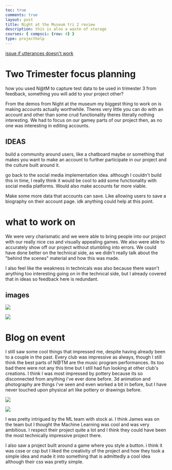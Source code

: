 ```yaml
---
toc: true
comments: true
layout: post
title: Night at the Museum tri 2 review
description: this is also a waste of storage
courses: { compsci: {row: 4} }
type: projecthelp
--- 
```


[issue if utterances doesn't work](https://github.com/Jyustin/JN-CSAblog/issues/4)
# Two Trimester focus planning

how you used N@tM to capture test data to be used in trimester 3
from feedback, something you will add to your project
other?

From the demos from Night at the museum my biggest thing to work on is making accounts actually worthwhile. Theres very little you can do with an account and other than some crud functionality theres literally nothing interesting. We had to focus on our gamey parts of our project then, as no one was interesting in editing accounts.

## IDEAS

build a community around users, like a chatboard maybe or something that makes you want to make an account to further participate in our project and the 
culture built around it. 

go back to the social media implementation idea. although I couldn't build this in time, I really think it would be cool to add some functionality with social media platforms. Would also make accounts far more viable.

Make some more data that accounts can save. Like allowing users to save a biography on their account page. idk anything could help at this point.

# what to work on 

We were very charismatic and we were able to bring people into our project with our really nice css and visually appealing games. We also were able to accurately show off our project without stumbling into errors. We could have done better on the technical side, as we didn't really talk about the "behind the scenes" material and how this was made. 

I also feel like the weakness in technicals was also because there wasn't anything too interesting going on in the technical side, but I already covered that in ideas so feedback here is redundant. 

## images

![]({{site.baseurl}}/images/IMG_5858.jpg)

![]({{site.baseurl}}/images/IMG_5861.jpg)

# Blog on event

I still saw some cool things that impressed me, despite having already been to a couple in the past. Every club was impressive as always, though I still think the best parts of N@TM are the music program performances. Its too bad there were not any this time but I still had fun looking at other club's creations. I think I was most impressed by pottery because its so disconnected from anything i've ever done before. 3d animation and photography are things i've seen and even worked a bit in before, but I have never touched upon physical art like pottery or drawings before.

![]({{site.baseurl}}/images/IMG_3215.jpg)

![]({{site.baseurl}}/images/IMG_1589.jpg)


I was pretty intrigued by the ML team with stock ai. I think James was on the team but I thought the Machine Learning was cool and was very ambitious. I respect their project quite a lot and I think they could have been the most technically impressive project there.

I also saw a project built around a game where you style a button. i think it was csse or csp but I liked the creativity of the project and how they took a simple idea and made it into something that is admittedly a cool idea although their css was pretty simple. 